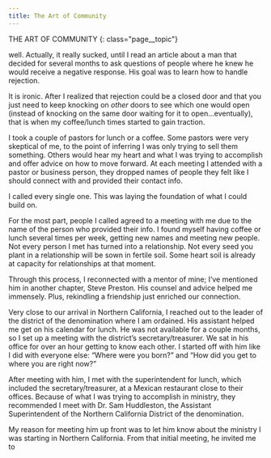 ```yaml
---
title: The Art of Community
---
```

THE ART OF COMMUNITY
{: class="page__topic"}

well. Actually, it really sucked, until I read an article about a man that decided
for several months to ask questions of people where he knew he would receive a
negative response. His goal was to learn how to handle rejection.

It is ironic. After I realized that rejection could be a closed door and that
you just need to keep knocking on _other_ doors to see which one would open
(instead of knocking on the same door waiting for it to open...eventually), that
is when my coffee/lunch times started to gain traction.

I took a couple of pastors for lunch or a coffee. Some pastors were very
skeptical of me, to the point of inferring I was only trying to sell them something.
Others would hear my heart and what I was trying to accomplish and offer
advice on how to move forward. At each meeting I attended with a pastor or
business person, they dropped names of people they felt like I should connect
with and provided their contact info.

I called every single one. This was laying the foundation of what I could
build on.

For the most part, people I called agreed to a meeting with me due to the
name of the person who provided their info. I found myself having coffee or
lunch several times per week, getting new names and meeting new people. Not
every person I met has turned into a relationship. Not every seed you plant in a
relationship will be sown in fertile soil. Some heart soil is already at capacity for
relationships at that moment.

Through this process, I reconnected with a mentor of mine; I’ve mentioned
him in another chapter, Steve Preston. His counsel and advice helped me
immensely. Plus, rekindling a friendship just enriched our connection.

Very close to our arrival in Northern California, I reached out to the leader
of the district of the denomination where I am ordained. His assistant helped
me get on his calendar for lunch. He was not available for a couple months, so
I set up a meeting with the district’s secretary/treasurer. We sat in his office for
over an hour getting to know each other. I started off with him like I did with
everyone else: “Where were you born?” and “How did you get to where you are
right now?”

After meeting with him, I met with the superintendent for lunch, which
included the secretary/treasurer, at a Mexican restaurant close to their offices.
Because of what I was trying to accomplish in ministry, they recommended I
meet with Dr. Sam Huddleston, the Assistant Superintendent of the Northern
California District of the denomination.

My reason for meeting him up front was to let him know about the ministry
I was starting in Northern California. From that initial meeting, he invited me to